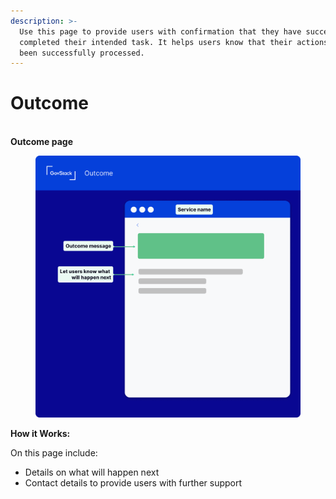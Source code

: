 ```yaml
---
description: >-
  Use this page to provide users with confirmation that they have successfully
  completed their intended task. It helps users know that their actions have
  been successfully processed.
---
```


# Outcome

\
**Outcome page**&#x20;

<figure><img src="../../.gitbook/assets/image (1) (1).png" alt=""><figcaption></figcaption></figure>

**How it Works:**

On this page include:&#x20;

* Details on what will happen next&#x20;
* Contact details to provide users with further support

